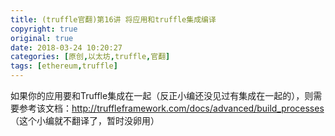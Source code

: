 ```yaml
---
title: (truffle官翻)第16讲 将应用和truffle集成编译
copyright: true
original: true
date: 2018-03-24 10:20:27
categories: [原创,以太坊,truffle,官翻]
tags: [ethereum,truffle]
---
```

如果你的应用要和Truffle集成在一起（反正小编还没见过有集成在一起的），则需要参考该文档：http://truffleframework.com/docs/advanced/build_processes  
（这个小编就不翻译了，暂时没卵用）